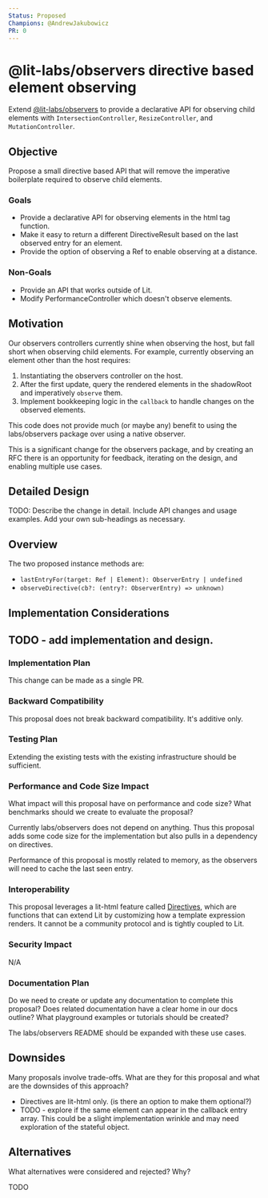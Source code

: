 ```yaml
---
Status: Proposed
Champions: @AndrewJakubowicz
PR: 0
---
```


# @lit-labs/observers directive based element observing

Extend [@lit-labs/observers](https://www.npmjs.com/package/@lit-labs/observers) to provide a declarative API for observing
child elements with `IntersectionController`, `ResizeController`, and
`MutationController`.

## Objective

Propose a small directive based API that will remove the imperative boilerplate required to observe child elements.

### Goals
- Provide a declarative API for observing elements in the html tag function.
- Make it easy to return a different DirectiveResult based on the last observed entry for an element.
- Provide the option of observing a Ref to enable observing at a distance.

### Non-Goals
- Provide an API that works outside of Lit.
- Modify PerformanceController which doesn't observe elements.

## Motivation

Our observers controllers currently shine when observing the host, but fall short when observing child elements. For example, currently observing an element other than the host requires:

1. Instantiating the observers controller on the host.
2. After the first update, query the rendered elements in the shadowRoot and imperatively `observe` them.
3. Implement bookkeeping logic in the `callback` to handle changes on the observed elements.

This code does not provide much (or maybe any) benefit to using the labs/observers package over using a native observer.

This is a significant change for the observers package, and by creating an RFC there is an opportunity for feedback, iterating on the design, and enabling multiple use cases.

## Detailed Design

TODO: Describe the change in detail. Include API changes and usage examples. Add your own sub-headings as necessary.

## Overview

The two proposed instance methods are:

- `lastEntryFor(target: Ref | Element): ObserverEntry | undefined`
- `observeDirective(cb?: (entry?: ObserverEntry) => unknown)`

## Implementation Considerations


## TODO - add implementation and design.


### Implementation Plan

This change can be made as a single PR.

### Backward Compatibility

This proposal does not break backward compatibility. It's additive only.

### Testing Plan

Extending the existing tests with the existing infrastructure should be sufficient.

### Performance and Code Size Impact

What impact will this proposal have on performance and code size? What benchmarks should we create to evaluate the proposal?

Currently labs/observers does not depend on anything. Thus this proposal adds some code size for the implementation but also pulls in a dependency on directives.

Performance of this proposal is mostly related to memory, as the observers will need to cache the last seen entry.


### Interoperability

This proposal leverages a lit-html feature called [Directives](https://lit.dev/docs/templates/custom-directives/), which are functions that can extend Lit by customizing how a template expression renders. It cannot be a community protocol and is tightly coupled to Lit.

### Security Impact

N/A

### Documentation Plan

Do we need to create or update any documentation to complete this proposal? Does related documentation have a clear home in our docs outline? What playground examples or tutorials should be created?

The labs/observers README should be expanded with these use cases.

## Downsides

Many proposals involve trade-offs. What are they for this proposal and what are the downsides of this approach?

- Directives are lit-html only. (is there an option to make them optional?)
- TODO - explore if the same element can appear in the callback entry array. This could be a slight implementation wrinkle and may need exploration of the stateful object.

## Alternatives

What alternatives were considered and rejected? Why?

TODO